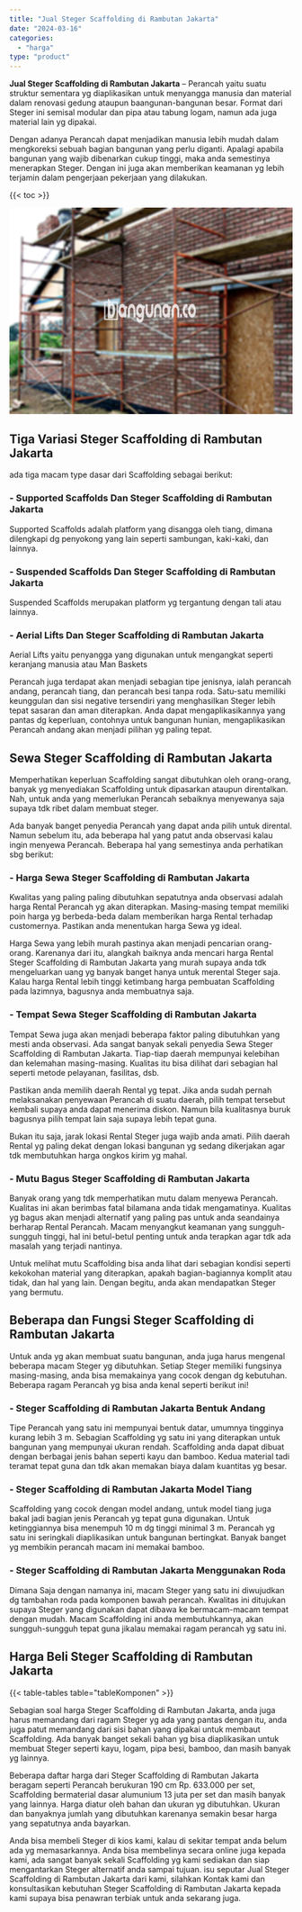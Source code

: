 ```yaml
---
title: "Jual Steger Scaffolding di Rambutan Jakarta"
date: "2024-03-16"
categories: 
  - "harga"
type: "product"
---
```


**Jual Steger Scaffolding di Rambutan Jakarta** – Perancah yaitu suatu struktur sementara yg diaplikasikan untuk menyangga manusia dan material dalam renovasi gedung ataupun baangunan-bangunan besar. Format dari Steger ini semisal modular dan pipa atau tabung logam, namun ada juga material lain yg dipakai.

Dengan adanya Perancah dapat menjadikan manusia lebih mudah dalam mengkoreksi sebuah bagian bangunan yang perlu diganti. Apalagi apabila bangunan yang wajib dibenarkan cukup tinggi, maka anda semestinya menerapkan Steger. Dengan ini juga akan memberikan keamanan yg lebih terjamin dalam pengerjaan pekerjaan yang dilakukan.

{{< toc >}}

![Jual Steger Scaffolding di Rambutan Jakarta](/images/sewa-scaffolding-steger-20.png)

## Tiga Variasi Steger Scaffolding di Rambutan Jakarta

ada tiga macam type dasar dari Scaffolding sebagai berikut:

### \- Supported Scaffolds Dan Steger Scaffolding di Rambutan Jakarta

Supported Scaffolds adalah platform yang disangga oleh tiang, dimana dilengkapi dg penyokong yang lain seperti sambungan, kaki-kaki, dan lainnya.

### \- Suspended Scaffolds Dan Steger Scaffolding di Rambutan Jakarta

Suspended Scaffolds merupakan platform yg tergantung dengan tali atau lainnya.

### \- Aerial Lifts Dan Steger Scaffolding di Rambutan Jakarta

Aerial Lifts yaitu penyangga yang digunakan untuk mengangkat seperti keranjang manusia atau Man Baskets

Perancah juga terdapat akan menjadi sebagian tipe jenisnya, ialah perancah andang, perancah tiang, dan perancah besi tanpa roda. Satu-satu memiliki keunggulan dan sisi negative tersendiri yang menghasilkan Steger lebih tepat sasaran dan aman diterapkan. Anda dapat mengaplikasikannya yang pantas dg keperluan, contohnya untuk bangunan hunian, mengaplikasikan Perancah andang akan menjadi pilihan yg paling tepat.

## Sewa Steger Scaffolding di Rambutan Jakarta

Memperhatikan keperluan Scaffolding sangat dibutuhkan oleh orang-orang, banyak yg menyediakan Scaffolding untuk dipasarkan ataupun direntalkan. Nah, untuk anda yang memerlukan Perancah sebaiknya menyewanya saja supaya tdk ribet dalam membuat steger.

Ada banyak banget penyedia Perancah yang dapat anda pilih untuk dirental. Namun sebelum itu, ada beberapa hal yang patut anda observasi kalau ingin menyewa Perancah. Beberapa hal yang semestinya anda perhatikan sbg berikut:

### \- Harga Sewa Steger Scaffolding di Rambutan Jakarta

Kwalitas yang paling paling dibutuhkan sepatutnya anda observasi adalah harga Rental Perancah yg akan diterapkan. Masing-masing tempat memiliki poin harga yg berbeda-beda dalam memberikan harga Rental terhadap customernya. Pastikan anda menentukan harga Sewa yg ideal.

Harga Sewa yang lebih murah pastinya akan menjadi pencarian orang-orang. Karenanya dari itu, alangkah baiknya anda mencari harga Rental Steger Scaffolding di Rambutan Jakarta yang murah supaya anda tdk mengeluarkan uang yg banyak banget hanya untuk merental Steger saja. Kalau harga Rental lebih tinggi ketimbang harga pembuatan Scaffolding pada lazimnya, bagusnya anda membuatnya saja.

### \- Tempat Sewa Steger Scaffolding di Rambutan Jakarta

Tempat Sewa juga akan menjadi beberapa faktor paling dibutuhkan yang mesti anda observasi. Ada sangat banyak sekali penyedia Sewa Steger Scaffolding di Rambutan Jakarta. Tiap-tiap daerah mempunyai kelebihan dan kelemahan masing-masing. Kualitas itu bisa dilihat dari sebagian hal seperti metode pelayanan, fasilitas, dsb.

Pastikan anda memilih daerah Rental yg tepat. Jika anda sudah pernah melaksanakan penyewaan Perancah di suatu daerah, pilih tempat tersebut kembali supaya anda dapat menerima diskon. Namun bila kualitasnya buruk bagusnya pilih tempat lain saja supaya lebih tepat guna.

Bukan itu saja, jarak lokasi Rental Steger juga wajib anda amati. Pilih daerah Rental yg paling dekat dengan lokasi bangunan yg sedang dikerjakan agar tdk membutuhkan harga ongkos kirim yg mahal.

### \- Mutu Bagus Steger Scaffolding di Rambutan Jakarta

Banyak orang yang tdk memperhatikan mutu dalam menyewa Perancah. Kualitas ini akan berimbas fatal bilamana anda tidak mengamatinya. Kualitas yg bagus akan menjadi alternatif yang paling pas untuk anda seandainya berharap Rental Perancah. Macam menyangkut keamanan yang sungguh-sungguh tinggi, hal ini betul-betul penting untuk anda terapkan agar tdk ada masalah yang terjadi nantinya.

Untuk melihat mutu Scaffolding bisa anda lihat dari sebagian kondisi seperti kekokohan material yang diterapkan, apakah bagian-bagiannya komplit atau tidak, dan hal yang lain. Dengan begitu, anda akan mendapatkan Steger yang bermutu.

## Beberapa dan Fungsi Steger Scaffolding di Rambutan Jakarta

Untuk anda yg akan membuat suatu bangunan, anda juga harus mengenal beberapa macam Steger yg dibutuhkan. Setiap Steger memiliki fungsinya masing-masing, anda bisa memakainya yang cocok dengan dg kebutuhan. Beberapa ragam Perancah yg bisa anda kenal seperti berikut ini!

### \- Steger Scaffolding di Rambutan Jakarta Bentuk Andang

Tipe Perancah yang satu ini mempunyai bentuk datar, umumnya tingginya kurang lebih 3 m. Sebagian Scaffolding yg satu ini yang diterapkan untuk bangunan yang mempunyai ukuran rendah. Scaffolding anda dapat dibuat dengan berbagai jenis bahan seperti kayu dan bamboo. Kedua material tadi teramat tepat guna dan tdk akan memakan biaya dalam kuantitas yg besar.

### \- Steger Scaffolding di Rambutan Jakarta Model Tiang

Scaffolding yang cocok dengan model andang, untuk model tiang juga bakal jadi bagian jenis Perancah yg tepat guna digunakan. Untuk ketinggiannya bisa menempuh 10 m dg tinggi minimal 3 m. Perancah yg satu ini seringkali diaplikasikan untuk bangunan bertingkat. Banyak banget yg membikin perancah macam ini memakai bamboo.

### \- Steger Scaffolding di Rambutan Jakarta Menggunakan Roda

Dimana Saja dengan namanya ini, macam Steger yang satu ini diwujudkan dg tambahan roda pada komponen bawah perancah. Kwalitas ini ditujukan supaya Steger yang digunakan dapat dibawa ke bermacam-macam tempat dengan mudah. Macam Scaffolding ini anda membutuhkannya, akan sungguh-sungguh tepat guna jikalau memakai ragam perancah yg satu ini.

## Harga Beli Steger Scaffolding di Rambutan Jakarta

{{< table-tables table="tableKomponen" >}}

Sebagian soal harga Steger Scaffolding di Rambutan Jakarta, anda juga harus memandang dari ragam Steger yg ada yang pantas dengan itu, anda juga patut memandang dari sisi bahan yang dipakai untuk membaut Scaffolding. Ada banyak banget sekali bahan yg bisa diaplikasikan untuk membuat Steger seperti kayu, logam, pipa besi, bamboo, dan masih banyak yg lainnya.

Beberapa daftar harga dari Steger Scaffolding di Rambutan Jakarta beragam seperti Perancah berukuran 190 cm Rp. 633.000 per set, Scaffolding bermaterial dasar alumunium 13 juta per set dan masih banyak yang lainnya. Harga diatur oleh bahan dan ukuran yg dibutuhkan. Ukuran dan banyaknya jumlah yang dibutuhkan karenanya semakin besar harga yang sepatutnya anda bayarkan.

Anda bisa membeli Steger di kios kami, kalau di sekitar tempat anda belum ada yg memasarkannya. Anda bisa membelinya secara online juga kepada kami, ada sangat banyak sekali Scaffolding yg kami sediakan dan siap mengantarkan Steger alternatif anda sampai tujuan. isu seputar Jual Steger Scaffolding di Rambutan Jakarta dari kami, silahkan Kontak kami dan konsultasikan kebutuhan Steger Scaffolding di Rambutan Jakarta kepada kami supaya bisa penawran terbiak untuk anda sekarang juga.
